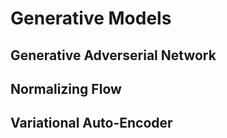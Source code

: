 # Generative Models

## Generative Adverserial Network

## Normalizing Flow

## Variational Auto-Encoder